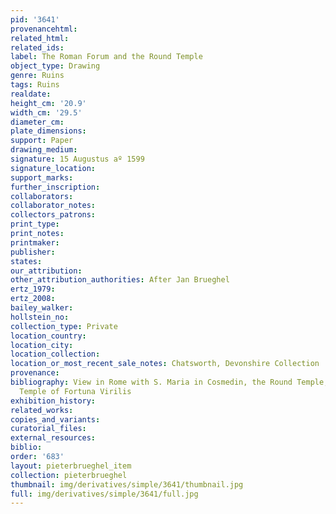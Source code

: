 ```yaml
---
pid: '3641'
provenancehtml:
related_html:
related_ids:
label: The Roman Forum and the Round Temple
object_type: Drawing
genre: Ruins
tags: Ruins
realdate:
height_cm: '20.9'
width_cm: '29.5'
diameter_cm:
plate_dimensions:
support: Paper
drawing_medium:
signature: 15 Augustus aº 1599
signature_location:
support_marks:
further_inscription:
collaborators:
collaborator_notes:
collectors_patrons:
print_type:
print_notes:
printmaker:
publisher:
states:
our_attribution:
other_attribution_authorities: After Jan Brueghel
ertz_1979:
ertz_2008:
bailey_walker:
hollstein_no:
collection_type: Private
location_country:
location_city:
location_collection:
location_or_most_recent_sale_notes: Chatsworth, Devonshire Collection
provenance:
bibliography: View in Rome with S. Maria in Cosmedin, the Round Temple, and the So-Called
  Temple of Fortuna Virilis
exhibition_history:
related_works:
copies_and_variants:
curatorial_files:
external_resources:
biblio:
order: '683'
layout: pieterbrueghel_item
collection: pieterbrueghel
thumbnail: img/derivatives/simple/3641/thumbnail.jpg
full: img/derivatives/simple/3641/full.jpg
---
```

